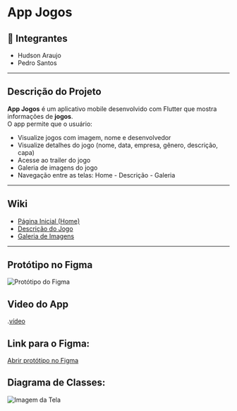 #  App Jogos

## 👥 Integrantes
- Hudson Araujo  
- Pedro Santos

---

##  Descrição do Projeto

**App Jogos** é um aplicativo mobile desenvolvido com Flutter que mostra informações de **jogos**.  
O app permite que o usuário:

- Visualize jogos com imagem, nome e desenvolvedor
- Visualize detalhes do jogo (nome, data, empresa, gênero, descrição, capa)
- Acesse ao trailer do jogo
- Galeria de imagens do jogo
- Navegação entre as telas: Home - Descrição - Galeria

---

##  Wiki

- [ Página Inicial (Home)](https://github.com/hudson12345/App_Jogos/wiki)
- [ Descrição do Jogo](https://github.com/hudson12345/App_Jogos/wiki/Descrição)
- [ Galeria de Imagens](https://github.com/hudson12345/App_Jogos/wiki/Galeria)

---

##  Protótipo no Figma

![Protótipo do Figma](https://drive.google.com/uc?id=1ci1Bb7smWYxH06vzh4_jBHbFej7kucBt)

##  Video do App

.[vídeo](https://drive.google.com/file/d/1dhVBgcSyyUwhavnri5LHuLaXlQgNqtA3/view?usp=drivesdk)



##  Link para o Figma:
[Abrir protótipo no Figma](https://www.figma.com/design/jaUhy8Nfz77Ir6D8XZoJGC/Untitled?t=zoBzd0cLouL68SsP-1)

##  Diagrama de Classes:
![Imagem da Tela](https://drive.google.com/uc?export=view&id=1E5I8eUxRrKB6QGaQnR1_MlOca8IBHGtQ)

